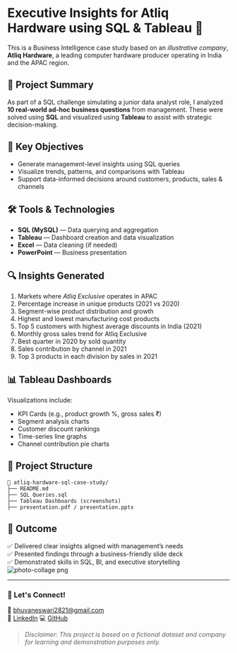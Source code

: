 
# Executive Insights for Atliq Hardware using SQL & Tableau 🚀

This is a Business Intelligence case study based on an *illustrative company*, **Atliq Hardware**, a leading computer hardware producer operating in India and the APAC region.

## 📌 Project Summary
As part of a SQL challenge simulating a junior data analyst role, I analyzed **10 real-world ad-hoc business questions** from management. These were solved using **SQL** and visualized using **Tableau** to assist with strategic decision-making.

## 🧠 Key Objectives
- Generate management-level insights using SQL queries
- Visualize trends, patterns, and comparisons with Tableau
- Support data-informed decisions around customers, products, sales & channels

## 🛠️ Tools & Technologies
- **SQL (MySQL)** — Data querying and aggregation
- **Tableau** — Dashboard creation and data visualization
- **Excel** — Data cleaning (if needed)
- **PowerPoint** — Business presentation

## 🔍 Insights Generated
1. Markets where *Atliq Exclusive* operates in APAC
2. Percentage increase in unique products (2021 vs 2020)
3. Segment-wise product distribution and growth
4. Highest and lowest manufacturing cost products
5. Top 5 customers with highest average discounts in India (2021)
6. Monthly gross sales trend for Atliq Exclusive
7. Best quarter in 2020 by sold quantity
8. Sales contribution by channel in 2021
9. Top 3 products in each division by sales in 2021

## 📊 Tableau Dashboards
Visualizations include:
- KPI Cards (e.g., product growth %, gross sales ₹)
- Segment analysis charts
- Customer discount rankings
- Time-series line graphs
- Channel contribution pie charts

## 📁 Project Structure
```
📂 atliq-hardware-sql-case-study/
├── README.md
├── SQL Queries.sql
├── Tableau Dashboards (screenshots)
├── presentation.pdf / presentation.pptx
```

## 🎯 Outcome
✅ Delivered clear insights aligned with management’s needs  
✅ Presented findings through a business-friendly slide deck  
✅ Demonstrated skills in SQL, BI, and executive storytelling
![photo-collage png](https://github.com/user-attachments/assets/da78ef65-c31d-4258-a297-d26a4222767b)


---

### 📢 Let's Connect!
📧 bhuvaneswari2821@gmail.com  
🔗 [LinkedIn](https://linkedin.com/in/yourprofile](https://www.linkedin.com/in/bhuvaneswari-kapuluru-2892682bb/))  
💻 [GitHub](https://github.com/KapuluruBhuvaneswariVspdbcT/)  

> *Disclaimer: This project is based on a fictional dataset and company for learning and demonstration purposes only.*

